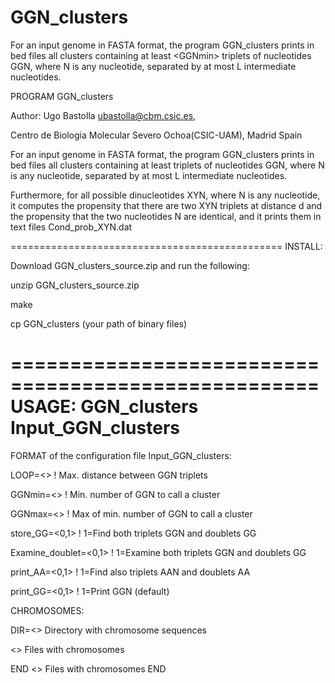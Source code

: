 # GGN_clusters
For an input genome in FASTA format, the program GGN_clusters prints in bed files all clusters containing at least &lt;GGNmin> triplets of nucleotides GGN, where N is any nucleotide, separated by at most L intermediate nucleotides.

PROGRAM GGN_clusters

Author: Ugo Bastolla <ubastolla@cbm.csic.es>,

Centro de Biologia Molecular Severo Ochoa(CSIC-UAM), Madrid Spain

For an input genome in FASTA format, the program GGN_clusters prints in bed
files all clusters containing at least <GGNmin> triplets of nucleotides GGN,
where N is any nucleotide, separated by at most L intermediate nucleotides.

Furthermore, for all possible dinucleotides XYN, where N is any nucleotide, it
computes the propensity that there are two XYN triplets at distance d and the
propensity that the two nucleotides N are identical, and it prints them in text
files Cond_prob_XYN.dat

===============================================
INSTALL:

Download GGN_clusters_source.zip and run the following:

unzip GGN_clusters_source.zip

make

cp GGN_clusters (your path of binary files)

====================================================
USAGE: GGN_clusters Input_GGN_clusters
====================================================
FORMAT of the configuration file Input_GGN_clusters:

LOOP=<>    ! Max. distance between GGN triplets

GGNmin=<>  ! Min. number of GGN to call a cluster

GGNmax=<>  ! Max of min. number of GGN to call a cluster

store_GG=<0,1> ! 1=Find both triplets GGN and doublets GG

Examine_doublet=<0,1> ! 1=Examine both triplets GGN and doublets GG

print_AA=<0,1> ! 1=Find also triplets AAN and doublets AA

print_GG=<0,1> ! 1=Print GGN (default)

CHROMOSOMES:

DIR=<>  Directory with chromosome sequences

<>      Files with chromosomes

END
<>      Files with chromosomes
END
